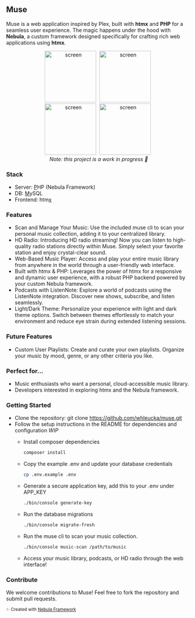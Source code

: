 ## Muse

Muse is a web application inspired by Plex, built with **htmx** and **PHP** for a seamless user experience. The magic happens under the hood with **Nebula**, a custom framework designed specifically for crafting rich web applications using **htmx**.


<div align="center">
    <img alt="screen" src="https://github.com/whleucka/muse/assets/71740767/08582494-1caa-40d9-b5b5-e3c0f12449d9" width="140" style="margin-right: 5px;" />
    <img alt="screen" src="https://github.com/whleucka/muse/assets/71740767/4f81cac4-a319-4416-b2d4-9aa577f6b5d5" width="140" style="margin-right: 5px;" /><br>
    <img alt="screen" src="https://github.com/whleucka/muse/assets/71740767/95dc35f9-0f0b-4ffb-9172-7b4550248ec6" width="140" style="margin-right: 5px;" />
    <img alt="screen" src="https://github.com/whleucka/muse/assets/71740767/48cb3da3-0b9c-407a-afe5-255dcb0d723f" width="140" style="margin-right: 5px;" /><br>
    <em>Note: this project is a work in progress 👷</em>
</div>

### Stack
- Server: <ins>P</ins>HP (Nebula Framework)
- DB: <ins>M</ins>ySQL
- Frontend: htm<ins>x</ins>

### Features
- Scan and Manage Your Music: Use the included muse cli to scan your personal music collection, adding it to your centralized library.
- HD Radio: Introducing HD radio streaming! Now you can listen to high-quality radio stations directly within Muse. Simply select your favorite station and enjoy crystal-clear sound.
- Web-Based Music Player: Access and play your entire music library from anywhere in the world through a user-friendly web interface.
- Built with htmx & PHP: Leverages the power of htmx for a responsive and dynamic user experience, with a robust PHP backend powered by your custom Nebula framework.
- Podcasts with ListenNote: Explore a world of podcasts using the ListenNote integration. Discover new shows, subscribe, and listen seamlessly.
- Light/Dark Theme: Personalize your experience with light and dark theme options. Switch between themes effortlessly to match your environment and reduce eye strain during extended listening sessions.

### Future Features
- Custom User Playlists: Create and curate your own playlists. Organize your music by mood, genre, or any other criteria you like.

### Perfect for...
- Music enthusiasts who want a personal, cloud-accessible music library.
- Developers interested in exploring htmx and the Nebula framework.

### Getting Started
- Clone the repository: git clone https://github.com/whleucka/muse.git
- Follow the setup instructions in the README for dependencies and configuration *WIP*
    - Install composer dependencies

        ```bash
        composer install
        ```

    - Copy the example .env and update your database credentials

        ```bash
        cp .env.example .env
        ```

    - Generate a secure application key, add this to your .env under APP_KEY

        ```bash
        ./bin/console generate-key
        ```

    - Run the database migrations

        ```bash
        ./bin/console migrate-fresh
        ```

    - Run the muse cli to scan your music collection.

        ```bash
        ./bin/console music-scan /path/to/music
        ```

    - Access your music library, podcasts, or HD radio through the web interface!

### Contribute

We welcome contributions to Muse! Feel free to fork the repository and submit pull requests.

<small>✨ Created with <a href="https://github.com/libra-php/nebula" title="Nebula">Nebula Framework</a></small>

